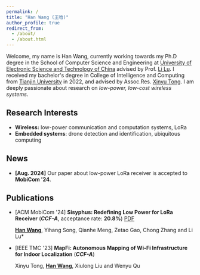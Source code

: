 ```yaml
---
permalink: /
title: "Han Wang (王晗)"
author_profile: true
redirect_from: 
  - /about/
  - /about.html
---
```


Welcome, my name is Han Wang, currently working towards my Ph.D degree in the School of Computer Science and Engineering at [University of Electronic Science and Technology of China](https://en.uestc.edu.cn/) advised by Prof. [Li Lu](https://www.en.scse.uestc.edu.cn/info/1085/2182.htm). I received my bachelor's degree in College of Intelligence and Computing from [Tianjin University](https://www.tju.edu.cn/english/index.htm) in 2022, and advised by Assoc.Res. [Xinyu Tong](http://cic.tju.edu.cn/faculty/tongxinyu/index.html). I am deeply passionate about research on *low-power, low-cost wireless systems*.

## Research Interests

- **Wireless:** low-power communication and computation systems, LoRa
- **Embedded systems**: drone detection and identification, ubiquitous computing

## News

- **[Aug. 2024]** Our paper about low-power LoRa receiver is accepted to **MobiCom '24**.

## Publications

- [ACM MobiCom '24] **Sisyphus: Redefining Low Power for LoRa Receiver** (***CCF-A***, acceptance rate: **20.8%**) [PDF](\files\han_sisyphus_camera_ready.pdf)
  
   **<u>Han Wang</u>**, Yihang Song, Qianhe Meng, Zetao Gao, Chong Zhang and Li Lu*

  
  
- [IEEE TMC '23] **MapFi: Autonomous Mapping of Wi-Fi Infrastructure for Indoor Localization** (***CCF-A***) 
  
   Xinyu Tong, **<u>Han Wang</u>**, Xiulong Liu and Wenyu Qu 

   <script type="text/javascript" id="clustrmaps" src="//clustrmaps.com/map_v2.js?d=QIQtE1-Gn7clqCtOq-NDqiT9JvnvdyMSQr0qmKmvf2A&cl=ffffff&w=a"></script>
   
   
